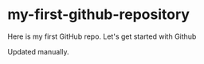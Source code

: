 # my-first-github-repository
Here is my first GitHub repo. Let's get started with Github

Updated manually.
